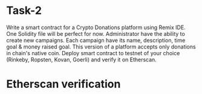 # Task-2

Write a smart contract for a Crypto Donations platform using Remix IDE. One Solidity file will be perfect for now. Administrator have the ability to create new campaigns. Each campaign have its name, description, time goal & money raised goal. This version of a platform accepts only donations in chain's native coin. Deploy smart contract to testnet of your choice (Rinkeby, Ropsten, Kovan, Goerli) and verify it on Etherscan.

# Etherscan verification
